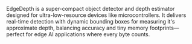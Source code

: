 EdgeDepth is a super-compact object detector and depth estimator designed for ultra-low-resource devices like microcontrollers. It delivers real-time detection with dynamic bounding boxes for measuring it's approximate depth, balancing accuracy and tiny memory footprints—perfect for edge AI applications where every byte counts.